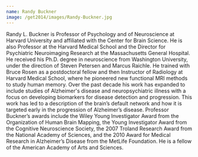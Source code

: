 ```yaml
---
name: Randy Buckner
image: /get2014/images/Randy-Buckner.jpg
---
```


Randy L. Buckner is Professor of Psychology and of Neuroscience at Harvard University and affiliated with the Center for Brain Science. He is also Professor at the Harvard Medical School and the Director for Psychiatric Neuroimaging Research at the Massachusetts General Hospital. He received his Ph.D. degree in neuroscience from Washington University, under the direction of Steven Petersen and Marcus Raichle. He trained with Bruce Rosen as a postdoctoral fellow and then Instructor of Radiology at Harvard Medical School, where he pioneered new functional MRI methods to study human memory. Over the past decade his work has expanded to include studies of Alzheimer's disease and neuropsychiatric illness with a focus on developing biomarkers for disease detection and progression. This work has led to a description of the brain’s default network and how it is targeted early in the progression of Alzheimer’s disease. Professor Buckner’s awards include the Wiley Young Investigator Award from the Organization of Human Brain Mapping, the Young Investigator Award from the Cognitive Neuroscience Society, the 2007 Troland Research Award from the National Academy of Sciences, and the 2010 Award for Medical Research in Alzheimer’s Disease from the MetLife Foundation. He is a fellow of the American Academy of Arts and Sciences.
